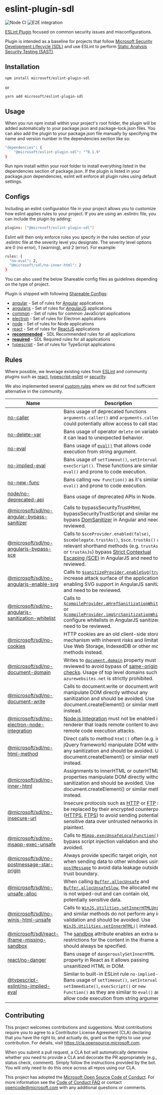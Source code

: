 # eslint-plugin-sdl
![Node CI](https://github.com/microsoft/eslint-plugin-sdl/workflows/Node%20CI/badge.svg?branch=main&event=push)
![E2E integration](https://github.com/microsoft/eslint-plugin-sdl/workflows/E2E%20integration/badge.svg?branch=main&event=push)

[ESLint Plugin](https://eslint.org/docs/developer-guide/working-with-plugins) focused on common security issues and misconfigurations.

Plugin is intended as a baseline for projects that follow [Microsoft Security Development Lifecycle (SDL)](https://www.microsoft.com/en-us/securityengineering/sdl) and use ESLint to perform [Static Analysis Security Testing (SAST)](https://www.microsoft.com/en-us/securityengineering/sdl/practices#practice9).

## Installation

```sh
npm install microsoft/eslint-plugin-sdl
```
or
```sh
yarn add microsoft/eslint-plugin-sdl
```

## Usage
When you run npm install within your project's root folder, the plugin will be added automatically to your package.json and package-lock.json files. You can also add the plugin to your package.json file manually by specifying the name and version number in the dependencies section like so:

```sh
"dependencies": {
    "@microsoft/eslint-plugin-sdl": "^0.1.9"
}
```

Run npm install within your root folder to install everything listed in the dependencies section of package.json. If the plugin is listed in your package.json dependencies, eslint will enforce all plugin rules using default settings.

## Configs
Including an eslint configuration file in your project allows you to customize how eslint applies rules to your project. If you are using an .eslintrc file, you can include the plugin by adding:

```sh
plugins: ["@microsoft/eslint-plugin-sdl"]
```

Eslint will then only enforce rules you specify in the rules section of your .eslintrc file at the severity level you designate. The severity level options are 0 (no error), 1 (warning), and 2 (error). For example:

```sh
rules: {
  "no-eval": 2,
  "@microsoft/sdl/no-inner-html": 2
}
```

You can also used the below Shareable config files as guidelines depending on the type of project.

Plugin is shipped with following [Shareable Configs](http://eslint.org/docs/developer-guide/shareable-configs):

- [angular](config/angular.js) - Set of rules for [Angular](https://angular.io) applications
- [angularjs](config/angularjs.js) - Set of rules for [AngularJS](https://docs.angularjs.org) applications
- [common](config/common.js) - Set of rules for common JavaScript applications
- [electron](config/electron.js) - Set of rules for Electron applications
- [node](config/node.js) - Set of rules for Node applications
- [react](config/react.js) - Set of rules for [ReactJS](https://reactjs.org) applications
- [**recommended**](config/recommended.js) - SDL Recommended rules for all applications
- [**required**](config/required.js) - SDL Required rules for all applications
- [typescript](config/typescript.js) - Set of rules for TypeScript applications

## Rules

Where possible, we leverage existing rules from [ESLint](https://eslint.org/docs/rules/) and community plugins such as [react](https://github.com/yannickcr/eslint-plugin-react), [typescript-eslint](https://github.com/typescript-eslint/typescript-eslint/tree/master/packages/eslint-plugin#supported-rules) or [security](https://github.com/nodesecurity/eslint-plugin-security#rules).

We also implemented several [custom rules](./lib/rules) where we did not find sufficient alternative in the community.

| Name | Description |
| --- | --- |
| [no-caller](https://eslint.org/docs/rules/no-caller) | Bans usage of deprecated functions `arguments.caller()` and `arguments.callee` that could potentially allow access to call stack. |
| [no-delete-var](https://eslint.org/docs/rules/no-delete-var) | Bans usage of operator `delete` on variables as it can lead to unexpected behavior. |
| [no-eval](https://eslint.org/docs/rules/no-eval) | Bans usage of [`eval()`](https://developer.mozilla.org/en-US/docs/Web/JavaScript/Reference/Global_Objects/eval) that allows code execution from string argument. |
| [no-implied-eval](https://eslint.org/docs/rules/no-implied-eval) | Bans usage of `setTimeout()`, `setInterval()` and `execScript()`. These functions are similar to `eval()` and prone to code execution. |
| [no-new-func](https://eslint.org/docs/rules/no-new-func) | Bans calling `new Function()` as it's similar to `eval()` and prone to code execution. |
| [node/no-deprecated-api](https://github.com/mysticatea/eslint-plugin-node/blob/master/docs/rules/no-deprecated-api.md) | Bans usage of deprecated APIs in Node. |
| [@microsoft/sdl/no-angular-bypass-sanitizer](./docs/rules/no-angular-bypass-sanitizer.md) | Calls to bypassSecurityTrustHtml, bypassSecurityTrustScript and similar methods bypass [DomSanitizer](https://angular.io/api/platform-browser/DomSanitizer#security-risk) in Angular and need to be reviewed. |
| [@microsoft/sdl/no-angularjs-bypass-sce](./docs/rules/no-angularjs-bypass-sce.md) | Calls to `$sceProvider.enabled(false)`, `$sceDelegate.trustAs()`, `$sce.trustAs()` and relevant shorthand methods (e.g. `trustAsHtml` or `trustAsJs`) bypass [Strict Contextual Escaping (SCE)](https://docs.angularjs.org/api/ng/service/$sce#strict-contextual-escaping) in AngularJS and need to be reviewed. |
| [@microsoft/sdl/no-angularjs-enable-svg](./docs/rules/no-angularjs-enable-svg.md) | Calls to [`$sanitizeProvider.enableSvg(true)`](https://docs.angularjs.org/api/ngSanitize/provider/$sanitizeProvider#enableSvg) increase attack surface of the application by enabling SVG support in AngularJS sanitizer and need to be reviewed. |
| [@microsoft/sdl/no-angularjs-sanitization-whitelist](./docs/rules/no-angularjs-sanitization-whitelist.md) | Calls to [`$compileProvider.aHrefSanitizationWhitelist`](https://docs.angularjs.org/api/ng/provider/$compileProvider#aHrefSanitizationWhitelist) or [`$compileProvider.imgSrcSanitizationWhitelist`](https://docs.angularjs.org/api/ng/provider/$compileProvider#imgSrcSanitizationWhitelist) configure whitelists in AngularJS sanitizer and need to be reviewed. |
| [@microsoft/sdl/no-cookies](./docs/rules/no-cookies.md) | HTTP cookies are an old client-side storage mechanism with inherent risks and limitations. Use Web Storage, IndexedDB or other modern methods instead. |
| [@microsoft/sdl/no-document-domain](./docs/rules/no-document-domain.md) | Writes to [`document.domain`](https://developer.mozilla.org/en-US/docs/Web/API/Document/domain) property must be reviewed to avoid bypass of [same-origin checks](https://developer.mozilla.org/en-US/docs/Web/Security/Same-origin_policy#Changing_origin). Usage of top level domains such as `azurewebsites.net` is strictly prohibited. |
| [@microsoft/sdl/no-document-write](./docs/rules/no-document-write.md) | Calls to document.write or document.writeln manipulate DOM directly without any sanitization and should be avoided. Use document.createElement() or similar methods instead. |
| [@microsoft/sdl/no-electron-node-integration](./docs/rules/no-electron-node-integration.md) | [Node.js Integration](https://www.electronjs.org/docs/tutorial/security#2-do-not-enable-nodejs-integration-for-remote-content) must not be enabled in any renderer that loads remote content to avoid remote code execution attacks. |
| [@microsoft/sdl/no-html-method](./docs/rules/no-html-method.md) | Direct calls to method `html()` often (e.g. in jQuery framework) manipulate DOM without any sanitization and should be avoided. Use document.createElement() or similar methods instead. |
| [@microsoft/sdl/no-inner-html](./docs/rules/no-inner-html.md) | Assignments to innerHTML or outerHTML properties manipulate DOM directly without any sanitization and should be avoided. Use document.createElement() or similar methods instead. |
| [@microsoft/sdl/no-insecure-url](./docs/rules/no-insecure-url.md) | Insecure protocols such as [HTTP](https://en.wikipedia.org/wiki/Hypertext_Transfer_Protocol) or [FTP](https://en.wikipedia.org/wiki/File_Transfer_Protocol) should be replaced by their encrypted counterparts ([HTTPS](https://en.wikipedia.org/wiki/HTTPS), [FTPS](https://en.wikipedia.org/wiki/FTPS)) to avoid sending potentially sensitive data over untrusted networks in plaintext. |
| [@microsoft/sdl/no-msapp-exec-unsafe](./docs/rules/no-msapp-exec-unsafe.md) | Calls to [`MSApp.execUnsafeLocalFunction()`](https://docs.microsoft.com/en-us/previous-versions/hh772324(v=vs.85)) bypass script injection validation and should be avoided. |
| [@microsoft/sdl/no-postmessage-star-origin](./docs/rules/no-postmessage-star-origin.md) | Always provide specific target origin, not * when sending data to other windows using [`postMessage`](https://developer.mozilla.org/en-US/docs/Web/API/Window/postMessage#Security_concerns) to avoid data leakage outside of trust boundary. |
| [@microsoft/sdl/no-unsafe-alloc](./docs/rules/no-unsafe-alloc.md) | When calling [`Buffer.allocUnsafe`](https://nodejs.org/api/buffer.html#buffer_static_method_buffer_allocunsafe_size) and [`Buffer.allocUnsafeSlow`](https://nodejs.org/api/buffer.html#buffer_static_method_buffer_allocunsafeslow_size), the allocated memory is not wiped-out and can contain old, potentially sensitive data. |
| [@microsoft/sdl/no-winjs-html-unsafe](./docs/rules/no-winjs-html-unsafe.md) | Calls to [`WinJS.Utilities.setInnerHTMLUnsafe()`](https://docs.microsoft.com/en-us/previous-versions/windows/apps/br211696(v=win.10)) and similar methods do not perform any input validation and should be avoided. Use [`WinJS.Utilities.setInnerHTML()`](https://docs.microsoft.com/en-us/previous-versions/windows/apps/br211697(v=win.10)) instead. |
| [@microsoft/sdl/react-iframe-missing-sandbox](./docs/rules/react-iframe-missing-sandbox.md) | The [sandbox](https://www.w3schools.com/tags/att_iframe_sandbox.asp) attribute enables an extra set of restrictions for the content in the iframe and should always be specified. |
| [react/no-danger](https://github.com/yannickcr/eslint-plugin-react/blob/master/docs/rules/no-danger.md) | Bans usage of `dangerouslySetInnerHTML` property in React as it allows passing unsanitized HTML in DOM. |
| [@typescript-eslint/no-implied-eval](https://github.com/typescript-eslint/typescript-eslint/blob/master/packages/eslint-plugin/docs/rules/no-implied-eval.md) | Similar to built-in ESLint rule `no-implied-eval`. Bans usage of `setTimeout()`, `setInterval()`, `setImmediate()`, `execScript()` or `new Function()` as they are similar to `eval()` and allow code execution from string arguments. |

## Contributing

This project welcomes contributions and suggestions.  Most contributions require you to agree to a
Contributor License Agreement (CLA) declaring that you have the right to, and actually do, grant us
the rights to use your contribution. For details, visit https://cla.opensource.microsoft.com.

When you submit a pull request, a CLA bot will automatically determine whether you need to provide
a CLA and decorate the PR appropriately (e.g., status check, comment). Simply follow the instructions
provided by the bot. You will only need to do this once across all repos using our CLA.

This project has adopted the [Microsoft Open Source Code of Conduct](https://opensource.microsoft.com/codeofconduct/).
For more information see the [Code of Conduct FAQ](https://opensource.microsoft.com/codeofconduct/faq/) or
contact [opencode@microsoft.com](mailto:opencode@microsoft.com) with any additional questions or comments.

